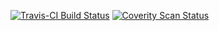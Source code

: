 [![Travis-CI Build Status](https://travis-ci.org/erik-smit/nex-hack.png)](https://travis-ci.org/erik-smit/nex-hack)
[![Coverity Scan Status](https://scan.coverity.com/projects/1479/badge.svg)](https://scan.coverity.com/projects/1479)
